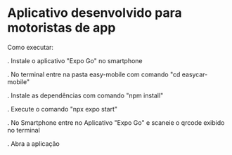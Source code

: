 # Aplicativo desenvolvido para motoristas de app

Como executar:

. Instale o aplicativo "Expo Go" no smartphone

. No terminal entre na pasta easy-mobile com comando "cd easycar-mobile"

. Instale as dependências com comando "npm install"

. Execute o comando "npx expo start"

. No Smartphone entre no Aplicativo "Expo Go" e scaneie o qrcode exibido no terminal

. Abra a aplicação
